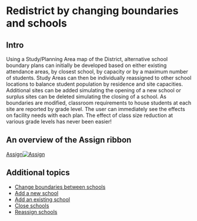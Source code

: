# Redistrict by changing boundaries and schools


## Intro
Using a Study/Planning Area map of the District, alternative school boundary plans can initially be developed based on either existing attendance areas, by closest school, by capacity or by a maximum number of students. Study Areas can then be individually reassigned to other school locations to balance student population by residence and site capacities. Additional sites can be added simulating the opening of a new school or surplus sites can be deleted simulating the closing of a school. As boundaries are modified, classroom requirements to house students at each site are reported by grade level. The user can immediately see the effects on facility needs with each plan. The effect of class size reduction at various grade levels has never been easier!

## An overview of the Assign ribbon
[Assign![Assign](..\images\Assign.png)](https://ssphelp.mgt.us/images/Assign.png)

## Additional topics
- [Change boundaries between schools](changeBoundaries.md)
- [Add a new school](addSchool.md)
- [Add an existing school](addExistingSchool.md)
- [Close schools](closingSchools.md)
- [Reassign schools](reassignSchools.md)
